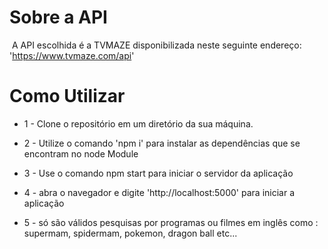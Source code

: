 

# Sobre a API

​	A API escolhida é a TVMAZE disponibilizada neste seguinte endereço: 'https://www.tvmaze.com/api'

# Como Utilizar

* 1 - Clone o repositório em um diretório  da sua máquina.

* 2 - Utilize o comando 'npm i' para instalar as dependências que se encontram no node Module

* 3 - Use o comando npm start para iniciar o servidor da aplicação

* 4 - abra o navegador e digite 'http://localhost:5000' para iniciar a aplicação

* 5 - só são válidos pesquisas por programas ou filmes em inglês como : supermam, spidermam, pokemon, dragon ball etc...

  ​    

    

